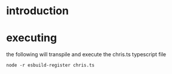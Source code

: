 # introduction


# executing
the following will transpile and execute the chris.ts typescript file

```
node -r esbuild-register chris.ts
```
